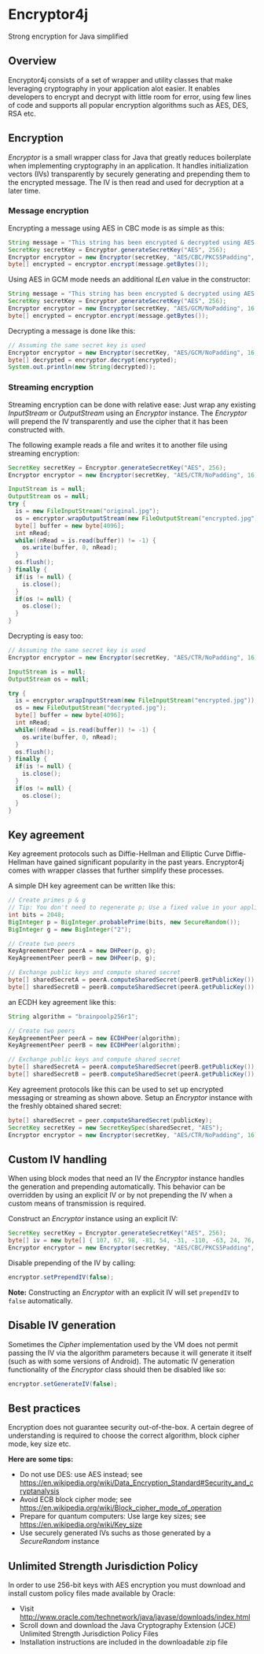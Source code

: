# Encryptor4j
Strong encryption for Java simplified

## Overview
Encryptor4j consists of a set of wrapper and utility classes that make leveraging cryptography in your application alot easier.
It enables developers to encrypt and decrypt with little room for error, using few lines of code and supports all popular encryption algorithms such as AES, DES, RSA etc.

## Encryption
*Encryptor* is a small wrapper class for Java that greatly reduces boilerplate when implementing cryptography in an application.
It handles initialization vectors (IVs) transparently by securely generating and prepending them to the encrypted message. The IV is then read and used for decryption at a later time.

### Message encryption
Encrypting a message using AES in CBC mode is as simple as this:
```java
String message = "This string has been encrypted & decrypted using AES in Cipher Block Chaining mode";
SecretKey secretKey = Encryptor.generateSecretKey("AES", 256);
Encryptor encryptor = new Encryptor(secretKey, "AES/CBC/PKCS5Padding", 16);
byte[] encrypted = encryptor.encrypt(message.getBytes());
```

Using AES in GCM mode needs an additional *tLen* value in the constructor:
```java
String message = "This string has been encrypted & decrypted using AES in Galois Counter Mode";
SecretKey secretKey = Encryptor.generateSecretKey("AES", 256);
Encryptor encryptor = new Encryptor(secretKey, "AES/GCM/NoPadding", 16, 128);
byte[] encrypted = encryptor.encrypt(message.getBytes());
```

Decrypting a message is done like this:
```java
// Assuming the same secret key is used
Encryptor encryptor = new Encryptor(secretKey, "AES/GCM/NoPadding", 16, 128);
byte[] decrypted = encryptor.decrypt(encrypted);
System.out.println(new String(decrypted));
```

### Streaming encryption

Streaming encryption can be done with relative ease: Just wrap any existing *InputStream* or *OutputStream* using an *Encryptor* instance.
The *Encryptor* will prepend the IV transparently and use the cipher that it has been constructed with.

The following example reads a file and writes it to another file using streaming encryption:
```java
SecretKey secretKey = Encryptor.generateSecretKey("AES", 256);
Encryptor encryptor = new Encryptor(secretKey, "AES/CTR/NoPadding", 16);

InputStream is = null;
OutputStream os = null;
try {
  is = new FileInputStream("original.jpg");
  os = encryptor.wrapOutputStream(new FileOutputStream("encrypted.jpg"));
  byte[] buffer = new byte[4096];
  int nRead;
  while((nRead = is.read(buffer)) != -1) {
    os.write(buffer, 0, nRead);
  }
  os.flush();
} finally {
  if(is != null) {
    is.close();
  }
  if(os != null) {
    os.close();
  }
}
```

Decrypting is easy too:
```java
// Assuming the same secret key is used
Encryptor encryptor = new Encryptor(secretKey, "AES/CTR/NoPadding", 16);

InputStream is = null;
OutputStream os = null;

try {
  is = encryptor.wrapInputStream(new FileInputStream("encrypted.jpg"));
  os = new FileOutputStream("decrypted.jpg");
  byte[] buffer = new byte[4096];
  int nRead;
  while((nRead = is.read(buffer)) != -1) {
    os.write(buffer, 0, nRead);
  }
  os.flush();
} finally {
  if(is != null) {
    is.close();
  }
  if(os != null) {
    os.close();
  }
}
```

## Key agreement
Key agreement protocols such as Diffie-Hellman and Elliptic Curve Diffie-Hellman have gained significant popularity in the past years.
Encryptor4j comes with wrapper classes that further simplify these processes.

A simple DH key agreement can be written like this:
```java
// Create primes p & g
// Tip: You don't need to regenerate p; Use a fixed value in your application
int bits = 2048;
BigInteger p = BigInteger.probablePrime(bits, new SecureRandom());
BigInteger g = new BigInteger("2");

// Create two peers
KeyAgreementPeer peerA = new DHPeer(p, g);
KeyAgreementPeer peerB = new DHPeer(p, g);

// Exchange public keys and compute shared secret
byte[] sharedSecretA = peerA.computeSharedSecret(peerB.getPublicKey());
byte[] sharedSecretB = peerB.computeSharedSecret(peerA.getPublicKey());
```

an ECDH key agreement like this:
```java
String algorithm = "brainpoolp256r1";

// Create two peers
KeyAgreementPeer peerA = new ECDHPeer(algorithm);
KeyAgreementPeer peerB = new ECDHPeer(algorithm);

// Exchange public keys and compute shared secret
byte[] sharedSecretA = peerA.computeSharedSecret(peerB.getPublicKey());
byte[] sharedSecretB = peerB.computeSharedSecret(peerA.getPublicKey());
```

Key agreement protocols like this can be used to set up encrypted messaging or streaming as shown above.
Setup an *Encryptor* instance with the freshly obtained shared secret:

```java
byte[] sharedSecret = peer.computeSharedSecret(publicKey);
SecretKey secretKey = new SecretKeySpec(sharedSecret, "AES");
Encryptor encryptor = new Encryptor(secretKey, "AES/CTR/NoPadding", 16);
```

## Custom IV handling
When using block modes that need an IV the *Encryptor* instance handles the generation and prepending automatically.
This behavior can be overridden by using an explicit IV or by not prepending the IV when a custom means of transmission is required.

Construct an *Encryptor* instance using an explicit IV:
```java
SecretKey secretKey = Encryptor.generateSecretKey("AES", 256);
byte[] iv = new byte[] { 107, 67, 98, -81, 54, -31, -110, -63, 24, 76, -12, -48, -55, 14, 15, 19 };
Encryptor encryptor = new Encryptor(secretKey, "AES/CBC/PKCS5Padding", iv);
```

Disable prepending of the IV by calling:
```java
encryptor.setPrependIV(false);
```

**Note:** Constructing an *Encryptor* with an explicit IV will set `prependIV` to `false` automatically.

## Disable IV generation
Sometimes the *Cipher* implementation used by the VM does not permit passing the IV via the algorithm parameters because it will generate it itself (such as with some versions of Android). The automatic IV generation functionality of the *Encryptor* class should then be disabled like so:
```java
encryptor.setGenerateIV(false);
```

## Best practices
Encryption does not guarantee security out-of-the-box. A certain degree of understanding is required to choose the correct algorithm, block cipher mode, key size etc.

**Here are some tips:**
* Do not use DES: use AES instead; see https://en.wikipedia.org/wiki/Data_Encryption_Standard#Security_and_cryptanalysis 
* Avoid ECB block cipher mode; see https://en.wikipedia.org/wiki/Block_cipher_mode_of_operation
* Prepare for quantum computers: Use large key sizes; see https://en.wikipedia.org/wiki/Key_size
* Use securely generated IVs suchs as those generated by a *SecureRandom* instance

## Unlimited Strength Jurisdiction Policy
In order to use 256-bit keys with AES encryption you must download and install custom policy files made available by Oracle:

* Visit http://www.oracle.com/technetwork/java/javase/downloads/index.html
* Scroll down and download the Java Cryptography Extension (JCE) Unlimited Strength Jurisdiction Policy Files
* Installation instructions are included in the downloadable zip file
